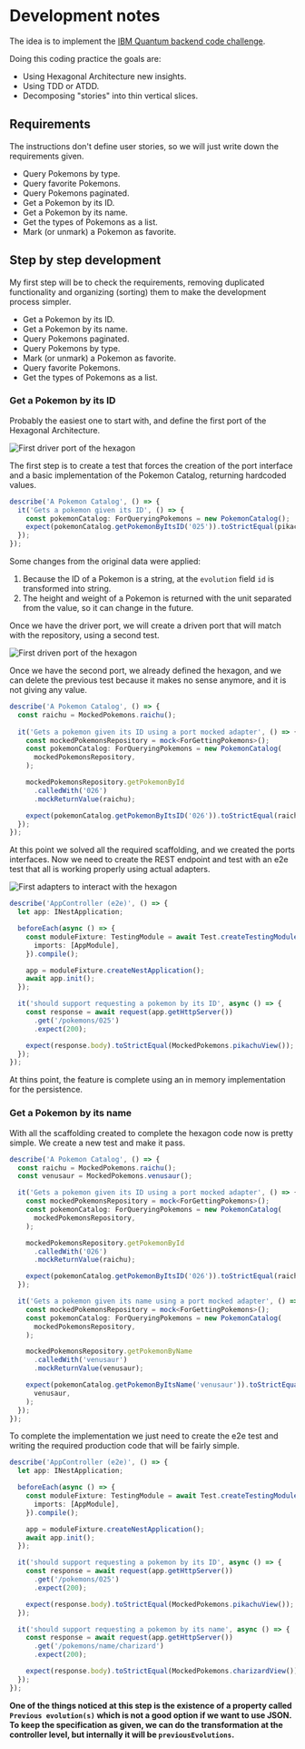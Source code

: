 # Development notes

The idea is to implement the [IBM Quantum backend code challenge](https://github.com/IBMQuantum/backend-code-challenge).

Doing this coding practice the goals are:
* Using Hexagonal Architecture new insights.
* Using TDD or ATDD.
* Decomposing "stories" into thin vertical slices.

## Requirements

The instructions don't define user stories, so we will just write down the requirements given.

* Query Pokemons by type.
* Query favorite Pokemons.
* Query Pokemons paginated.
* Get a Pokemon by its ID.
* Get a Pokemon by its name.
* Get the types of Pokemons as a list.
* Mark (or unmark) a Pokemon as favorite.

## Step by step development

My first step will be to check the requirements, removing duplicated functionality and organizing (sorting) them to make the development process simpler.

* Get a Pokemon by its ID.
* Get a Pokemon by its name.
* Query Pokemons paginated.
* Query Pokemons by type.
* Mark (or unmark) a Pokemon as favorite.
* Query favorite Pokemons.
* Get the types of Pokemons as a list.

### Get a Pokemon by its ID

Probably the easiest one to start with, and define the first port of the Hexagonal Architecture.

![First driver port of the hexagon](images/first-driver-port.png)

The first step is to create a test that forces the creation of the port interface and a basic implementation of the Pokemon Catalog, returning hardcoded values.

```typescript
describe('A Pokemon Catalog', () => {
  it('Gets a pokemon given its ID', () => {
    const pokemonCatalog: ForQueryingPokemons = new PokemonCatalog();
    expect(pokemonCatalog.getPokemonByItsID('025')).toStrictEqual(pikachu);
  });
});
```

Some changes from the original data were applied:
1. Because the ID of a Pokemon is a string, at the `evolution` field `id` is transformed into string.
2. The height and weight of a Pokemon is returned with the unit separated from the value, so it can change in the future.

Once we have the driver port, we will create a driven port that will match with the repository, using a second test.

![First driven port of the hexagon](images/first-driven-port.png)

Once we have the second port, we already defined the hexagon, and we can delete the previous test because it makes no sense anymore, and it is not giving any value.

```typescript
describe('A Pokemon Catalog', () => {
  const raichu = MockedPokemons.raichu();
    
  it('Gets a pokemon given its ID using a port mocked adapter', () => {
    const mockedPokemonsRepository = mock<ForGettingPokemons>();
    const pokemonCatalog: ForQueryingPokemons = new PokemonCatalog(
      mockedPokemonsRepository,
    );

    mockedPokemonsRepository.getPokemonById
      .calledWith('026')
      .mockReturnValue(raichu);

    expect(pokemonCatalog.getPokemonByItsID('026')).toStrictEqual(raichu);
  });
});
```

At this point we solved all the required scaffolding, and we created the ports interfaces. Now we need to create the REST endpoint and test with an e2e test that all is working properly using actual adapters.

![First adapters to interact with the hexagon](images/first-adapters.png)

```typescript
describe('AppController (e2e)', () => {
  let app: INestApplication;

  beforeEach(async () => {
    const moduleFixture: TestingModule = await Test.createTestingModule({
      imports: [AppModule],
    }).compile();

    app = moduleFixture.createNestApplication();
    await app.init();
  });

  it('should support requesting a pokemon by its ID', async () => {
    const response = await request(app.getHttpServer())
      .get('/pokemons/025')
      .expect(200);

    expect(response.body).toStrictEqual(MockedPokemons.pikachuView());
  });
});
```

At thins point, the feature is complete using an in memory implementation for the persistence.

### Get a Pokemon by its name

With all the scaffolding created to complete the hexagon code now is pretty simple. We create a new test and make it pass.

```typescript
describe('A Pokemon Catalog', () => {
  const raichu = MockedPokemons.raichu();
  const venusaur = MockedPokemons.venusaur();

  it('Gets a pokemon given its ID using a port mocked adapter', () => {
    const mockedPokemonsRepository = mock<ForGettingPokemons>();
    const pokemonCatalog: ForQueryingPokemons = new PokemonCatalog(
      mockedPokemonsRepository,
    );

    mockedPokemonsRepository.getPokemonById
      .calledWith('026')
      .mockReturnValue(raichu);

    expect(pokemonCatalog.getPokemonByItsID('026')).toStrictEqual(raichu);
  });

  it('Gets a pokemon given its name using a port mocked adapter', () => {
    const mockedPokemonsRepository = mock<ForGettingPokemons>();
    const pokemonCatalog: ForQueryingPokemons = new PokemonCatalog(
      mockedPokemonsRepository,
    );

    mockedPokemonsRepository.getPokemonByName
      .calledWith('venusaur')
      .mockReturnValue(venusaur);

    expect(pokemonCatalog.getPokemonByItsName('venusaur')).toStrictEqual(
      venusaur,
    );
  });
});
```

To complete the implementation we just need to create the e2e test and writing the required production code that will be fairly simple.

```typescript
describe('AppController (e2e)', () => {
  let app: INestApplication;

  beforeEach(async () => {
    const moduleFixture: TestingModule = await Test.createTestingModule({
      imports: [AppModule],
    }).compile();

    app = moduleFixture.createNestApplication();
    await app.init();
  });

  it('should support requesting a pokemon by its ID', async () => {
    const response = await request(app.getHttpServer())
      .get('/pokemons/025')
      .expect(200);

    expect(response.body).toStrictEqual(MockedPokemons.pikachuView());
  });

  it('should support requesting a pokemon by its name', async () => {
    const response = await request(app.getHttpServer())
      .get('/pokemons/name/charizard')
      .expect(200);

    expect(response.body).toStrictEqual(MockedPokemons.charizardView());
  });
});
```

**One of the things noticed at this step is the existence of a property called `Previous evolution(s)` which is not a good option if we want to use JSON. To keep the specification as given, we can do the transformation at the controller level, but internally it will be `previousEvolutions`.** 